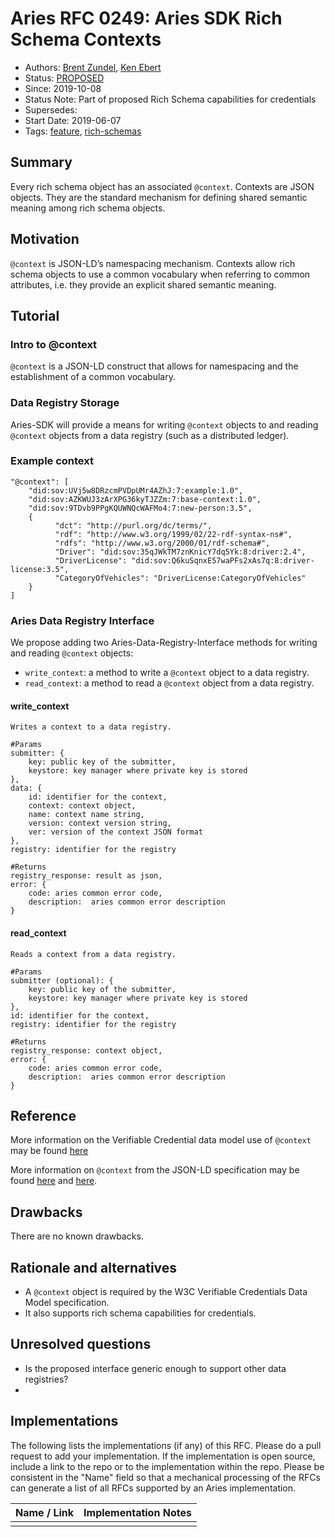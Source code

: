 # Aries RFC 0249: Aries SDK Rich Schema Contexts
- Authors: [Brent Zundel](brent.zundel@evernym.com), [Ken Ebert](ken@sovrin.org)
- Status: [PROPOSED](/README.md#proposed)
- Since: 2019-10-08
- Status Note: Part of proposed Rich Schema capabilities for credentials 
- Supersedes: 
- Start Date: 2019-06-07 
- Tags: [feature](/tags.md#feature), [rich-schemas](/tags.md#rich-schemas)

## Summary
[summary]: #summary

Every rich schema object has an associated `@context`. Contexts are JSON
objects. They are the standard mechanism for defining shared semantic
meaning among rich schema objects.

## Motivation
[motivation]: #motivation

`@context` is JSON-LD’s namespacing mechanism. Contexts allow rich schema
objects to use a common vocabulary when referring to common attributes,
i.e. they provide an explicit shared semantic meaning.

## Tutorial
[tutorial]: #tutorial

### Intro to @context
`@context` is a JSON-LD construct that allows for namespacing and the
establishment of a common vocabulary.

### Data Registry Storage
Aries-SDK will provide a means for writing `@context` objects to and
reading `@context` objects from a data registry (such as a distributed
ledger).

### Example context
```
"@context": [
    "did:sov:UVj5w8DRzcmPVDpUMr4AZhJ:7:example:1.0",
    "did:sov:AZKWUJ3zArXPG36kyTJZZm:7:base-context:1.0",
    "did:sov:9TDvb9PPgKQUWNQcWAFMo4:7:new-person:3.5",
    {
          "dct": "http://purl.org/dc/terms/",
          "rdf": "http://www.w3.org/1999/02/22-rdf-syntax-ns#",
          "rdfs": "http://www.w3.org/2000/01/rdf-schema#",
          "Driver": "did:sov:35qJWkTM7znKnicY7dq5Yk:8:driver:2.4",
          "DriverLicense": "did:sov:Q6kuSqnxE57waPFs2xAs7q:8:driver-license:3.5",
          "CategoryOfVehicles": "DriverLicense:CategoryOfVehicles"
    }
]
```

### Aries Data Registry Interface
We propose adding two Aries-Data-Registry-Interface methods for writing and
reading `@context` objects:
- `write_context`: a method to write a `@context` object to a data
registry. 
- `read_context`: a method to read a `@context` object from a data
registry.

#### write_context
```
Writes a context to a data registry.

#Params
submitter: {
    key: public key of the submitter,
    keystore: key manager where private key is stored
}, 
data: {
    id: identifier for the context,
    context: context object,
    name: context name string,
    version: context version string,
    ver: version of the context JSON format
},
registry: identifier for the registry

#Returns
registry_response: result as json,
error: {
    code: aries common error code,
    description:  aries common error description
}
```
#### read_context
```
Reads a context from a data registry.

#Params
submitter (optional): {
    key: public key of the submitter,
    keystore: key manager where private key is stored
}, 
id: identifier for the context,
registry: identifier for the registry

#Returns
registry_response: context object,
error: {
    code: aries common error code,
    description:  aries common error description
}
```

## Reference
[reference]: #reference

More information on the Verifiable Credential data model use of `@context`
may be found [here](https://w3c.github.io/vc-data-model/#contexts)

More information on `@context` from the JSON-LD specification may be found
[here](https://w3c.github.io/json-ld-syntax/#the-context) and
[here](https://w3c.github.io/json-ld-syntax/#advanced-context-usage).


## Drawbacks

There are no known drawbacks. 

## Rationale and alternatives

- A `@context` object is required by the W3C Verifiable Credentials Data
Model specification.
- It also supports rich schema capabilities for credentials.

## Unresolved questions

- Is the proposed interface generic enough to support other data
registries?
- 
   
## Implementations

The following lists the implementations (if any) of this RFC. Please do a
pull request to add your implementation. If the implementation is open
source, include a link to the repo or to the implementation within the
repo. Please be consistent in the "Name" field so that a mechanical
processing of the RFCs can generate a list of all RFCs supported by an
Aries implementation.

Name / Link | Implementation Notes
--- | ---
 |  | 


